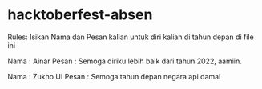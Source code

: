 # hacktoberfest-absen
Rules:
Isikan Nama dan Pesan kalian untuk diri kalian di tahun depan di file ini

Nama : Ainar
Pesan : Semoga diriku lebih baik dari tahun 2022, aamiin.

Nama : Zukho UI
Pesan : Semoga tahun depan negara api damai
